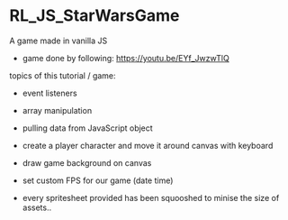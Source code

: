 # RL_JS_StarWarsGame
A game made in vanilla JS 

- game done by following: https://youtu.be/EYf_JwzwTlQ 

topics of this tutorial / game:

* event listeners
* array manipulation
* pulling data from JavaScript object

* create a player character and move it around canvas with keyboard
* draw game background on canvas
* set custom FPS for our game (date time)

* every spritesheet provided has been squooshed to minise the size of assets..  
